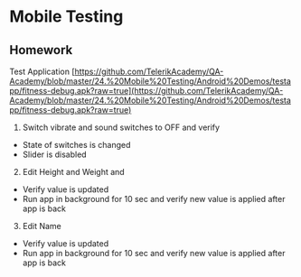 # Mobile Testing
## Homework
Test Application [https://github.com/TelerikAcademy/QA-Academy/blob/master/24.%20Mobile%20Testing/Android%20Demos/testapp/fitness-debug.apk?raw=true](https://github.com/TelerikAcademy/QA-Academy/blob/master/24.%20Mobile%20Testing/Android%20Demos/testapp/fitness-debug.apk?raw=true)

1. Switch vibrate and sound switches to OFF and verify

*	State of switches is changed
*	Slider is disabled

2. Edit Height and Weight and

*	Verify value is updated
*	Run app in background for 10 sec and verify new value is applied after app is back

3. Edit Name

*	Verify value is updated
*	Run app in background for 10 sec and verify new value is applied after app is back 






